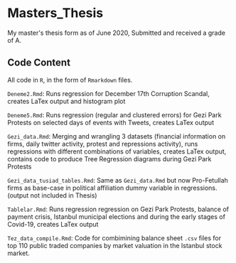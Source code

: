 # Masters_Thesis
My master's thesis form as of June 2020, Submitted and received a grade of A. 

## Code Content

All code in `R`, in the form of `Rmarkdown` files. 

`Deneme2.Rmd`: Runs regression for December 17th Corruption Scandal, creates LaTex output and histogram plot

`Deneme5.Rmd`: Runs regression (regular and clustered errors) for Gezi Park Protests on selected days of events with Tweets, creates LaTex output

`Gezi_data.Rmd`: Merging and wrangling 3 datasets (financial information on firms, daily twitter activity, protest and repressions activity), runs regressions with different combinations of variables, creates LaTex output, contains code to produce Tree Regression diagrams during Gezi Park Protests

`Gezi_data_tusiad_tables.Rmd`: Same as `Gezi_data.Rmd` but now Pro-Fetullah firms as base-case in political affiliation dummy variable in regressions. (output not included in Thesis)

`Tablelar.Rmd`: Runs regression regression on Gezi Park Protests, balance of payment crisis, Istanbul municipal elections and during the early stages of Covid-19, creates LaTex output

`Tez_data_compile.Rmd`: Code for combimining balance sheet `.csv` files for top 110 public traded companies by market valuation in the Istanbul stock market. 



